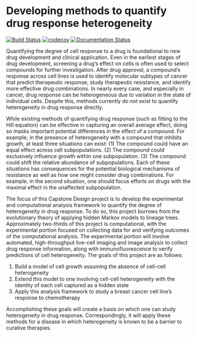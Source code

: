 # Developing methods to quantify drug response heterogeneity

[![Build Status](https://transduc.seas.ucla.edu/buildStatus/icon?job=meyer-lab/tHMM/master)](https://transduc.seas.ucla.edu/job/meyer-lab/job/tHMM/job/master/)
[![codecov](https://codecov.io/gh/meyer-lab/lineage-growth/branch/master/graph/badge.svg)](https://codecov.io/gh/meyer-lab/lineage-growth)
[![Documentation Status](https://readthedocs.org/projects/tHMM/badge/?version=latest)](https://lineage-growth.readthedocs.io/en/latest/?badge=latest)

Quantifying the degree of cell response to a drug is foundational to new drug development and clinical application. Even in the earliest stages of drug development, screening a drug’s effect on cells is often used to select compounds for further investigation. After drug approval, a compound’s response across cell lines is used to identify molecular subtypes of cancer that predict therapeutic response, study therapeutic resistance, and identify more effective drug combinations. In nearly every case, and especially in cancer, drug response can be heterogeneous due to variation in the state of individual cells. Despite this, methods currently do not exist to quantify heterogeneity in drug response directly.

While existing methods of quantifying drug response (such as fitting to the Hill equation) can be effective in capturing an overall average effect, doing so masks important potential differences in the effect of a compound. For example, in the presence of heterogeneity with a compound that inhibits growth, at least three situations can exist: (1) The compound could have an equal effect across cell subpopulations. (2) The compound could exclusively influence growth within one subpopulation. (3) The compound could shift the relative abundance of subpopulations. Each of these situations has consequences for the potential biological mechanisms of resistance as well as how one might consider drug combinations. For example, in the second situation, one should focus efforts on drugs with the maximal effect in the unaffected subpopulation.

The focus of this Capstone Design project is to develop the experimental and computational analysis framework to quantify the degree of heterogeneity in drug response. To do so, this project borrows from the evolutionary theory of applying hidden Markov models to lineage trees. Approximately two-thirds of this project is computational, with the experimental portion focused on collecting data for and verifying outcomes of the computational analysis. The experimental portion will involve automated, high-throughput live-cell imaging and image analysis to collect drug response information, along with immunofluorescence to verify predictions of cell heterogeneity. The goals of this project are as follows:

1.	Build a model of cell growth assuming the absence of cell-cell heterogeneity
2.	Extend this model to one involving cell-cell heterogeneity with the identity of each cell captured as a hidden state
3.	Apply this analysis framework to study a breast cancer cell line’s response to chemotherapy

Accomplishing these goals will create a basis on which one can study heterogeneity in drug response. Correspondingly, it will apply these methods for a disease in which heterogeneity is known to be a barrier to curative therapies.
